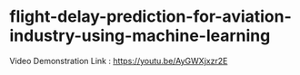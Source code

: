 # flight-delay-prediction-for-aviation-industry-using-machine-learning

Video Demonstration Link : https://youtu.be/AyGWXjxzr2E
